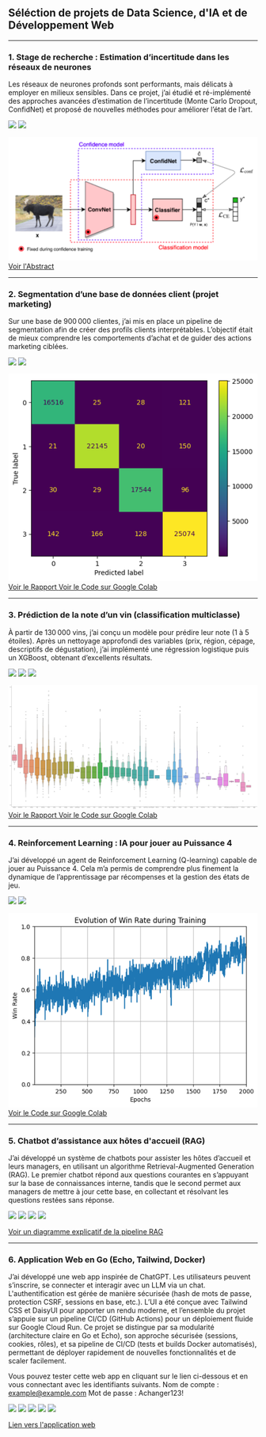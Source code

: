 ## Séléction de projets de Data Science, d'IA et de Développement Web

---

### 1. Stage de recherche : Estimation d’incertitude dans les réseaux de neurones
Les réseaux de neurones profonds sont performants, mais délicats à employer en milieux sensibles. Dans ce projet, j’ai étudié et ré-implémenté des approches avancées d’estimation de l’incertitude (Monte Carlo Dropout, ConfidNet) et proposé de nouvelles méthodes pour améliorer l’état de l’art.

[![](https://img.shields.io/badge/Python-white?logo=Python)](#)
[![](https://img.shields.io/badge/Tensorflow-white?logo=Tensorflow)](#)

<img src="images/ConfidNet.png" alt="Exemple de méthodes de mesure de l'incertitude : ConfidNet">

<a href="/pdf/Rapport_de_Stage.pdf" target="_blank" rel="noopener noreferrer">
  Voir l'Abstract
</a>

---

### 2. Segmentation d’une base de données client (projet marketing)
Sur une base de 900 000 clientes, j’ai mis en place un pipeline de segmentation afin de créer des profils clients interprétables. L’objectif était de mieux comprendre les comportements d’achat et de guider des actions marketing ciblées.

[![](https://img.shields.io/badge/Python-white?logo=Python)](#)
[![](https://img.shields.io/badge/Scikit_Learn-white?logo=Scikit-Learn)](#)

<img src="images/SEGBO_Heatmap.png" alt="Heatmap de la performance de l'algorithme d'affectation">

<a href="/pdf/Projet_SEGBO.pdf" target="_blank" rel="noopener noreferrer">
  Voir le Rapport
</a>

<a href="https://colab.research.google.com/drive/1B94dVjn-zX4Q8ZtYT8QObMjvjULUpKbD" target="_blank" rel="noopener noreferrer">
  Voir le Code sur Google Colab
</a>

---

### 3. Prédiction de la note d’un vin (classification multiclasse)
À partir de 130 000 vins, j’ai conçu un modèle pour prédire leur note (1 à 5 étoiles). Après un nettoyage approfondi des variables (prix, région, cépage, descriptifs de dégustation), j’ai implémenté une régression logistique puis un XGBoost, obtenant d’excellents résultats.

[![](https://img.shields.io/badge/Python-white?logo=Python)](#)
[![](https://img.shields.io/badge/Scikit_Learn-white?logo=Scikit-Learn)](#)
[![](https://img.shields.io/badge/XGBoost-white?logo=Xing)](#)

<img src="images/SE_Countries.png" alt="Analyse exploratoire de la relation entre notes des vins et pays producteurs">

<a href="/pdf/Projet_SDE_Victor_GUILLARD.pdf" target="_blank" rel="noopener noreferrer">
  Voir le Rapport
</a>

<a href="https://colab.research.google.com/drive/1uIB-5KZ02RgDeXS8ZM-ytIbKiyp1N5HZ#scrollTo=iNhjekzgFfok" target="_blank" rel="noopener noreferrer">
  Voir le Code sur Google Colab
</a>

---

### 4. Reinforcement Learning : IA pour jouer au Puissance 4
J’ai développé un agent de Reinforcement Learning (Q-learning) capable de jouer au Puissance 4. Cela m’a permis de comprendre plus finement la dynamique de l’apprentissage par récompenses et la gestion des états de jeu.

[![](https://img.shields.io/badge/Python-white?logo=Python)](#)
[![](https://img.shields.io/badge/RL-white?logo=Python)](#)

<img src="images/GraphRL.png" alt="Evolution du winrate de l'algorithme de Q-Learning">

<a href="https://colab.research.google.com/drive/1HZegRx9fYePS_Wf6cg2Psetrcyz1bhKy" target="_blank" rel="noopener noreferrer">
  Voir le Code sur Google Colab
</a>

---

### 5. Chatbot d’assistance aux hôtes d'accueil (RAG)
J’ai développé un système de chatbots pour assister les hôtes d’accueil et leurs managers, en utilisant un algorithme Retrieval-Augmented Generation (RAG). Le premier chatbot répond aux questions courantes en s’appuyant sur la base de connaissances interne, tandis que le second permet aux managers de mettre à jour cette base, en collectant et résolvant les questions restées sans réponse.

[![](https://img.shields.io/badge/Python-white?logo=Python)](#)
[![](https://img.shields.io/badge/GCP-white?logo=GoogleCloud)](#)
[![](https://img.shields.io/badge/VertexAI-white?logo=Google)](#)
[![](https://img.shields.io/badge/RAG-white)](#)

<a href="images/PipelineRAG.png" target="_blank" rel="noopener noreferrer">
  Voir un diagramme explicatif de la pipeline RAG
</a>

---

### 6. Application Web en Go (Echo, Tailwind, Docker)
J’ai développé une web app inspirée de ChatGPT. Les utilisateurs peuvent s’inscrire, se connecter et interagir avec un LLM via un chat. L'authentification est gérée de manière sécurisée (hash de mots de passe, protection CSRF, sessions en base, etc.). L’UI a été conçue avec Tailwind CSS et DaisyUI pour apporter un rendu moderne, et l’ensemble du projet s’appuie sur un pipeline CI/CD (GitHub Actions) pour un déploiement fluide sur Google Cloud Run. Ce projet se distingue par sa modularité (architecture claire en Go et Echo), son approche sécurisée (sessions, cookies, rôles), et sa pipeline de CI/CD (tests et builds Docker automatisés), permettant de déployer rapidement de nouvelles fonctionnalités et de scaler facilement.

Vous pouvez tester cette web app en cliquant sur le lien ci-dessous et en vous connectant avec les identifiants suivants.
Nom de compte : example@example.com
Mot de passe : Achanger123!


[![](https://img.shields.io/badge/-Go-white?logo=go)](#)
[![](https://img.shields.io/badge/-Echo-white?logo=go)](#)
[![](https://img.shields.io/badge/-Tailwind_CSS-white?logo=tailwindcss)](#)
[![](https://img.shields.io/badge/-Docker-white?logo=docker)](#)
[![](https://img.shields.io/badge/-PostgreSQL-white?logo=postgresql)](#)

<a href="https://avestaai.com" target="_blank" rel="noopener noreferrer">
  Lien vers l'application web
</a>
